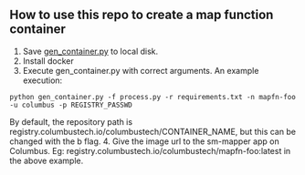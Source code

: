 ## How to use this repo to create a map function container

1. Save [gen_container.py](https://raw.githubusercontent.com/columbustech/mapfn-test/master/gen_container.sh) to local disk. 
2. Install docker
3. Execute gen_container.py with correct arguments. An example execution:
```
python gen_container.py -f process.py -r requirements.txt -n mapfn-foo -u columbus -p REGISTRY_PASSWD
```
By default, the repository path is registry.columbustech.io/columbustech/CONTAINER_NAME, but this can be changed with
the b flag.
4. Give the image url to the sm-mapper app on Columbus. Eg: registry.columbustech.io/columbustech/mapfn-foo:latest in
the above example.
